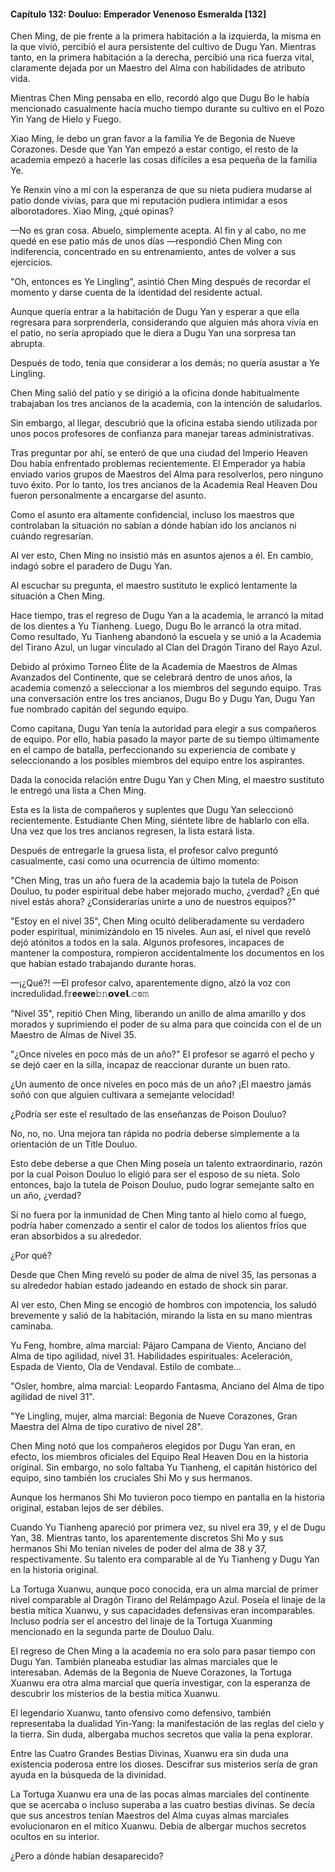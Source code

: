 
#### Capítulo 132: Douluo: Emperador Venenoso Esmeralda [132]

Chen Ming, de pie frente a la primera habitación a la izquierda, la misma en la que vivió, percibió el aura persistente del cultivo de Dugu Yan. Mientras tanto, en la primera habitación a la derecha, percibió una rica fuerza vital, claramente dejada por un Maestro del Alma con habilidades de atributo vida.

Mientras Chen Ming pensaba en ello, recordó algo que Dugu Bo le había mencionado casualmente hacía mucho tiempo durante su cultivo en el Pozo Yin Yang de Hielo y Fuego.

Xiao Ming, le debo un gran favor a la familia Ye de Begonia de Nueve Corazones. Desde que Yan Yan empezó a estar contigo, el resto de la academia empezó a hacerle las cosas difíciles a esa pequeña de la familia Ye.

Ye Renxin vino a mí con la esperanza de que su nieta pudiera mudarse al patio donde vivías, para que mi reputación pudiera intimidar a esos alborotadores. Xiao Ming, ¿qué opinas?

—No es gran cosa. Abuelo, simplemente acepta. Al fin y al cabo, no me quedé en ese patio más de unos días —respondió Chen Ming con indiferencia, concentrado en su entrenamiento, antes de volver a sus ejercicios.

"Oh, entonces es Ye Lingling", asintió Chen Ming después de recordar el momento y darse cuenta de la identidad del residente actual.

Aunque quería entrar a la habitación de Dugu Yan y esperar a que ella regresara para sorprenderla, considerando que alguien más ahora vivía en el patio, no sería apropiado que le diera a Dugu Yan una sorpresa tan abrupta.

Después de todo, tenía que considerar a los demás; no quería asustar a Ye Lingling.

Chen Ming salió del patio y se dirigió a la oficina donde habitualmente trabajaban los tres ancianos de la academia, con la intención de saludarlos.

Sin embargo, al llegar, descubrió que la oficina estaba siendo utilizada por unos pocos profesores de confianza para manejar tareas administrativas.

Tras preguntar por ahí, se enteró de que una ciudad del Imperio Heaven Dou había enfrentado problemas recientemente. El Emperador ya había enviado varios grupos de Maestros del Alma para resolverlos, pero ninguno tuvo éxito. Por lo tanto, los tres ancianos de la Academia Real Heaven Dou fueron personalmente a encargarse del asunto.

Como el asunto era altamente confidencial, incluso los maestros que controlaban la situación no sabían a dónde habían ido los ancianos ni cuándo regresarían.

Al ver esto, Chen Ming no insistió más en asuntos ajenos a él. En cambio, indagó sobre el paradero de Dugu Yan.

Al escuchar su pregunta, el maestro sustituto le explicó lentamente la situación a Chen Ming.

Hace tiempo, tras el regreso de Dugu Yan a la academia, le arrancó la mitad de los dientes a Yu Tianheng. Luego, Dugu Bo le arrancó la otra mitad. Como resultado, Yu Tianheng abandonó la escuela y se unió a la Academia del Tirano Azul, un lugar vinculado al Clan del Dragón Tirano del Rayo Azul.

Debido al próximo Torneo Élite de la Academia de Maestros de Almas Avanzados del Continente, que se celebrará dentro de unos años, la academia comenzó a seleccionar a los miembros del segundo equipo. Tras una conversación entre los tres ancianos, Dugu Bo y Dugu Yan, Dugu Yan fue nombrado capitán del segundo equipo.

Como capitana, Dugu Yan tenía la autoridad para elegir a sus compañeros de equipo. Por ello, había pasado la mayor parte de su tiempo últimamente en el campo de batalla, perfeccionando su experiencia de combate y seleccionando a los posibles miembros del equipo entre los aspirantes.

Dada la conocida relación entre Dugu Yan y Chen Ming, el maestro sustituto le entregó una lista a Chen Ming.

Esta es la lista de compañeros y suplentes que Dugu Yan seleccionó recientemente. Estudiante Chen Ming, siéntete libre de hablarlo con ella. Una vez que los tres ancianos regresen, la lista estará lista.

Después de entregarle la gruesa lista, el profesor calvo preguntó casualmente, casi como una ocurrencia de último momento:

"Chen Ming, tras un año fuera de la academia bajo la tutela de Poison Douluo, tu poder espiritual debe haber mejorado mucho, ¿verdad? ¿En qué nivel estás ahora? ¿Considerarías unirte a uno de nuestros equipos?"

"Estoy en el nivel 35", Chen Ming ocultó deliberadamente su verdadero poder espiritual, minimizándolo en 15 niveles. Aun así, el nivel que reveló dejó atónitos a todos en la sala. Algunos profesores, incapaces de mantener la compostura, rompieron accidentalmente los documentos en los que habían estado trabajando durante horas.

—¡¿Qué?! —El profesor calvo, aparentemente digno, alzó la voz con incredulidad.𝕗𝕣𝐞𝐞𝘄𝐞𝚋𝚗𝗼𝘃𝗲𝗹.𝚌𝕠𝚖

"Nivel 35", repitió Chen Ming, liberando un anillo de alma amarillo y dos morados y suprimiendo el poder de su alma para que coincida con el de un Maestro de Almas de Nivel 35.

"¿Once niveles en poco más de un año?" El profesor se agarró el pecho y se dejó caer en la silla, incapaz de reaccionar durante un buen rato.

¿Un aumento de once niveles en poco más de un año? ¡El maestro jamás soñó con que alguien cultivara a semejante velocidad!

¿Podría ser este el resultado de las enseñanzas de Poison Douluo?

No, no, no. Una mejora tan rápida no podría deberse simplemente a la orientación de un Title Douluo.

Esto debe deberse a que Chen Ming poseía un talento extraordinario, razón por la cual Poison Douluo lo eligió para ser el esposo de su nieta. Solo entonces, bajo la tutela de Poison Douluo, pudo lograr semejante salto en un año, ¿verdad?

Si no fuera por la inmunidad de Chen Ming tanto al hielo como al fuego, podría haber comenzado a sentir el calor de todos los alientos fríos que eran absorbidos a su alrededor.

¿Por qué?

Desde que Chen Ming reveló su poder de alma de nivel 35, las personas a su alrededor habían estado jadeando en estado de shock sin parar.

Al ver esto, Chen Ming se encogió de hombros con impotencia, los saludó brevemente y salió de la habitación, mirando la lista en su mano mientras caminaba.

Yu Feng, hombre, alma marcial: Pájaro Campana de Viento, Anciano del Alma de tipo agilidad, nivel 31. Habilidades espirituales: Aceleración, Espada de Viento, Ola de Vendaval. Estilo de combate...

"Osler, hombre, alma marcial: Leopardo Fantasma, Anciano del Alma de tipo agilidad de nivel 31".

"Ye Lingling, mujer, alma marcial: Begonia de Nueve Corazones, Gran Maestra del Alma de tipo curativo de nivel 28".

Chen Ming notó que los compañeros elegidos por Dugu Yan eran, en efecto, los miembros oficiales del Equipo Real Heaven Dou en la historia original. Sin embargo, no solo faltaba Yu Tianheng, el capitán histórico del equipo, sino también los cruciales Shi Mo y sus hermanos.

Aunque los hermanos Shi Mo tuvieron poco tiempo en pantalla en la historia original, estaban lejos de ser débiles.

Cuando Yu Tianheng apareció por primera vez, su nivel era 39, y el de Dugu Yan, 38. Mientras tanto, los aparentemente discretos Shi Mo y sus hermanos Shi Mo tenían niveles de poder del alma de 38 y 37, respectivamente. Su talento era comparable al de Yu Tianheng y Dugu Yan en la historia original.

La Tortuga Xuanwu, aunque poco conocida, era un alma marcial de primer nivel comparable al Dragón Tirano del Relámpago Azul. Poseía el linaje de la bestia mítica Xuanwu, y sus capacidades defensivas eran incomparables. Incluso podría ser el ancestro del linaje de la Tortuga Xuanming mencionado en la segunda parte de Douluo Dalu.

El regreso de Chen Ming a la academia no era solo para pasar tiempo con Dugu Yan. También planeaba estudiar las almas marciales que le interesaban. Además de la Begonia de Nueve Corazones, la Tortuga Xuanwu era otra alma marcial que quería investigar, con la esperanza de descubrir los misterios de la bestia mítica Xuanwu.

El legendario Xuanwu, tanto ofensivo como defensivo, también representaba la dualidad Yin-Yang: la manifestación de las reglas del cielo y la tierra. Sin duda, albergaba muchos secretos que valía la pena explorar.

Entre las Cuatro Grandes Bestias Divinas, Xuanwu era sin duda una existencia poderosa entre los dioses. Descifrar sus misterios sería de gran ayuda en la búsqueda de la divinidad.

La Tortuga Xuanwu era una de las pocas almas marciales del continente que se acercaba o incluso superaba a las cuatro bestias divinas. Se decía que sus ancestros tenían Maestros del Alma cuyas almas marciales evolucionaron en el mítico Xuanwu. Debía de albergar muchos secretos ocultos en su interior.

¿Pero a dónde habían desaparecido?